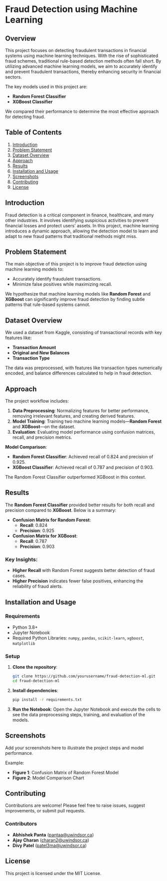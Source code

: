 # Fraud Detection using Machine Learning

## Overview
This project focuses on detecting fraudulent transactions in financial systems using machine learning techniques. With the rise of sophisticated fraud schemes, traditional rule-based detection methods often fall short. By utilizing advanced machine learning models, we aim to accurately identify and prevent fraudulent transactions, thereby enhancing security in financial sectors.

The key models used in this project are:
- **Random Forest Classifier**
- **XGBoost Classifier**

We compared their performance to determine the most effective approach for detecting fraud.

## Table of Contents
1. [Introduction](#introduction)
2. [Problem Statement](#problem-statement)
3. [Dataset Overview](#dataset-overview)
4. [Approach](#approach)
5. [Results](#results)
6. [Installation and Usage](#installation-and-usage)
7. [Screenshots](#screenshots)
8. [Contributing](#contributing)
9. [License](#license)

## Introduction
Fraud detection is a critical component in finance, healthcare, and many other industries. It involves identifying suspicious activities to prevent financial losses and protect users' assets. In this project, machine learning introduces a dynamic approach, allowing the detection model to learn and adapt to new fraud patterns that traditional methods might miss.

## Problem Statement
The main objective of this project is to improve fraud detection using machine learning models to:
- Accurately identify fraudulent transactions.
- Minimize false positives while maximizing recall.

We hypothesize that machine learning models like **Random Forest** and **XGBoost** can significantly improve fraud detection by finding subtle patterns that rule-based systems cannot.

## Dataset Overview
We used a dataset from Kaggle, consisting of transactional records with key features like:
- **Transaction Amount**
- **Original and New Balances**
- **Transaction Type**

The data was preprocessed, with features like transaction types numerically encoded, and balance differences calculated to help in fraud detection.

## Approach
The project workflow includes:
1. **Data Preprocessing**: Normalizing features for better performance, removing irrelevant features, and creating derived features.
2. **Model Training**: Training two machine learning models—**Random Forest** and **XGBoost**—on the dataset.
3. **Evaluation**: Evaluating model performance using confusion matrices, recall, and precision metrics.

**Model Comparison**:
- **Random Forest Classifier**: Achieved recall of 0.824 and precision of 0.925.
- **XGBoost Classifier**: Achieved recall of 0.787 and precision of 0.903.

The Random Forest Classifier outperformed XGBoost in this context.

## Results
The **Random Forest Classifier** provided better results for both recall and precision compared to **XGBoost**. Below is a summary:
- **Confusion Matrix for Random Forest**:
  - **Recall**: 0.824
  - **Precision**: 0.925
- **Confusion Matrix for XGBoost**:
  - **Recall**: 0.787
  - **Precision**: 0.903

### Key Insights:
- **Higher Recall** with Random Forest suggests better detection of fraud cases.
- **Higher Precision** indicates fewer false positives, enhancing the reliability of fraud alerts.

## Installation and Usage
### Requirements
- Python 3.8+
- Jupyter Notebook
- Required Python Libraries: `numpy`, `pandas`, `scikit-learn`, `xgboost`, `matplotlib`

### Setup
1. **Clone the repository**:
    ```sh
    git clone https://github.com/yourusername/fraud-detection-ml.git
    cd fraud-detection-ml
    ```

2. **Install dependencies**:
    ```sh
    pip install -r requirements.txt
    ```

3. **Run the Notebook**:
    Open the Jupyter Notebook and execute the cells to see the data preprocessing steps, training, and evaluation of the models.

## Screenshots
Add your screenshots here to illustrate the project steps and model performance.

Example:
- **Figure 1**: Confusion Matrix of Random Forest Model
- **Figure 2**: Model Comparison Chart

## Contributing
Contributions are welcome! Please feel free to raise issues, suggest improvements, or submit pull requests.

### Contributors
- **Abhishek Panta** (pantaa@uwindsor.ca)
- **Ajay Charan** (charan2@uwindsor.ca)
- **Divy Patel** (patel3ma@uwindsor.ca)

## License
This project is licensed under the MIT License.
